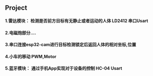 ## Project

####  1.雷达模块： 检测是否前方目标有无静止或者运动的人体     LD2412      串口Usart
####  2.电磁炮部分....
####  3.串口连接esp32-cam进行目标检测锁定后返回人体的相对坐标,位置      
####  4.小车的移动        PWM,Motor
####  5.蓝牙模块： 通过手机App实现对于设备的控制      HC-04    Usart

